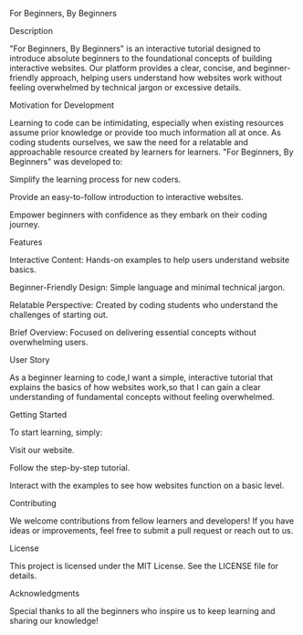 For Beginners, By Beginners

Description

"For Beginners, By Beginners" is an interactive tutorial designed to introduce absolute beginners to the foundational concepts of building interactive websites. Our platform provides a clear, concise, and beginner-friendly approach, helping users understand how websites work without feeling overwhelmed by technical jargon or excessive details.

Motivation for Development

Learning to code can be intimidating, especially when existing resources assume prior knowledge or provide too much information all at once. As coding students ourselves, we saw the need for a relatable and approachable resource created by learners for learners. "For Beginners, By Beginners" was developed to:

Simplify the learning process for new coders.

Provide an easy-to-follow introduction to interactive websites.

Empower beginners with confidence as they embark on their coding journey.

Features

Interactive Content: Hands-on examples to help users understand website basics.

Beginner-Friendly Design: Simple language and minimal technical jargon.

Relatable Perspective: Created by coding students who understand the challenges of starting out.

Brief Overview: Focused on delivering essential concepts without overwhelming users.

User Story

As a beginner learning to code,I want a simple, interactive tutorial that explains the basics of how websites work,so that I can gain a clear understanding of fundamental concepts without feeling overwhelmed.

Getting Started

To start learning, simply:

Visit our website.

Follow the step-by-step tutorial.

Interact with the examples to see how websites function on a basic level.

Contributing

We welcome contributions from fellow learners and developers! If you have ideas or improvements, feel free to submit a pull request or reach out to us.

License

This project is licensed under the MIT License. See the LICENSE file for details.

Acknowledgments

Special thanks to all the beginners who inspire us to keep learning and sharing our knowledge!

